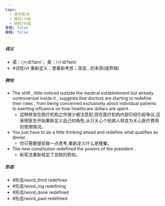 ```yaml
---
tags:
  - 首字母/R
  - 级别/六级
  - 级别/托福
掌握: false
模糊: false
---
```

##### 词义
- 英：/ˌriːdɪˈfaɪn/； 美：/ˌriːdɪˈfaɪn/
- #词性/vt  重新定义；使重新考虑；改变…的本质(或界限)
##### 例句
- The shift , little noticed outside the medical establishment but already controversial inside it , suggests that doctors are starting to redefine their roles , from being concerned exclusively about individual patients to exerting influence on how healthcare dollars are spent .
	- 这种转变在医疗机构之外很少被注意到,但在医疗机构内部已经引起争议,这表明医生开始重新定义自己的角色,从只关心个别病人转变为关心医疗费用的使用情况。
- You just have to do a little thinking ahead and redefine what qualifies as dinner .
	- 你只需要提前做一点思考,重新定义什么是晚餐。
- The new constitution redefined the powers of the president .
	- 新宪法重新规定了总统的职权。
##### 形态
- #形态/word_third redefines
- #形态/word_ing redefining
- #形态/word_done redefined
- #形态/word_past redefined
